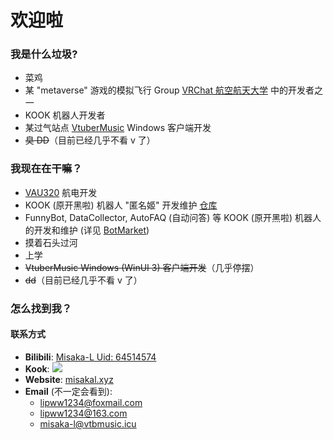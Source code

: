 # 欢迎啦
### 我是什么垃圾?
- 菜鸡
- 某 "metaverse" 游戏的模拟飞行 Group [VRChat 航空航天大学](https://yuxiaviation.com/) 中的开发者之一
- KOOK 机器人开发者
- 某过气站点 [VtuberMusic](https://vtbmusic.com) Windows 客户端开发
- ~~臭 DD~~（目前已经几乎不看 v 了）

### 我现在在干嘛？
- [VAU320](https://github.com/Heriyadi235/VAU320) 航电开发
- KOOK (原开黑啦) 机器人 "匿名姬" 开发维护 [仓库](https://github.com/Misaka-L/NamelessBot)
- FunnyBot, DataCollector, AutoFAQ (自动问答) 等 KOOK (原开黑啦) 机器人的开发和维护 (详见 [BotMarket](https://www.botmarket.cn/))
- 摸着石头过河
- 上学
- ~~VtuberMusic Windows (WinUI 3) 客户端开发~~（几乎停摆）
- ~~dd~~（目前已经几乎不看 v 了）

### 怎么找到我？
#### 联系方式
- **Bilibili**: [Misaka-L Uid: 64514574](https://space.bilibili.com/64514574)
- **Kook**: [![](https://www.kookapp.cn/api/v3/badge/guild?guild_id=4901220059352974&style=0)](https://kook.top/euu53c)
- **Website**: [misakal.xyz](https://misakal.xyz)
- **Email** (不一定会看到):
  * [lipww1234@foxmail.com](mailto:lipww1234@foxmail.com)
  * [lipww1234@163.com](mailto:lipww1234@163.com)
  * [misaka-l@vtbmusic.icu](mailto:misaka-l@vtbmusic.icu)

